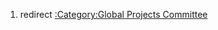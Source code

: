 1.  redirect [:Category:Global Projects
    Committee](:Category:Global_Projects_Committee "wikilink")